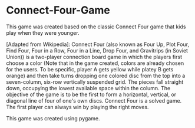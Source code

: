 # Connect-Four-Game
This game was created based on the classic Connect Four game that kids play when they were younger. 

[Adapted from Wikipedia]: Connect Four (also known as Four Up, Plot Four, Find Four, Four in a Row, Four in a Line, Drop Four, and Gravitrips (in Soviet Union)) is a two-player connection board game in which the players first choose a color (Note that in the game created, colors are already chosen for the users. To be specific, player A gets yellow while platey B gets orange) and then take turns dropping one colored disc from the top into a seven-column, six-row vertically suspended grid. The pieces fall straight down, occupying the lowest available space within the column. The objective of the game is to be the first to form a horizontal, vertical, or diagonal line of four of one's own discs. Connect Four is a solved game. The first player can always win by playing the right moves.

This game was created using pygame. 
